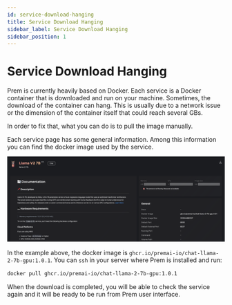 ```yaml
---
id: service-download-hanging
title: Service Download Hanging
sidebar_label: Service Download Hanging
sidebar_position: 1
---
```


# Service Download Hanging

Prem is currently heavily based on Docker. Each service is a Docker container that is downloaded and run on your machine. Sometimes, the download of the container can hang. This is usually due to a network issue or the dimension of the container itself that could reach several GBs.

In order to fix that, what you can do is to pull the image manually.

Each service page has some general information. Among this information you can find the docker image used by the service. 

![Prem Banner](./troubleshooting.png)

In the example above, the docker image is `ghcr.io/premai-io/chat-llama-2-7b-gpu:1.0.1`. You can `ssh` in your server where Prem is installed and run:

```bash
docker pull ghcr.io/premai-io/chat-llama-2-7b-gpu:1.0.1
```

When the download is completed, you will be able to check the service again and it will be ready to be run from Prem user interface.
